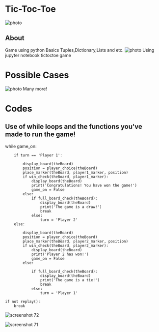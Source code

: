 # Tic-Toc-Toe
![photo](https://encrypted-tbn0.gstatic.com/images?q=tbn:ANd9GcSd0kMyTFgmAudk1BkoUtp3TX0HGK9k_lBc6rbIOYlSgH_8znRUNw)

## About
Game using python Basics Tuples,Dictionary,Lists and etc.
![photo](https://i.ytimg.com/vi/V3LhwtmjlOY/maxresdefault.jpg)
Using jupyter notebook tictoctoe game
# Possible Cases
![photo](https://encrypted-tbn0.gstatic.com/images?q=tbn:ANd9GcTkFBkYkQdhR5nYFLhIJEbRIdrH3Wuw7fxgO3AL6ZGm0aDr5_WQGw)
Many more!
# Codes
## Use of while loops and the functions you've made to run the game!

 while game_on:
 
        if turn == 'Player 1':
        
            display_board(theBoard)
            position = player_choice(theBoard)
            place_marker(theBoard, player1_marker, position)
            if win_check(theBoard, player1_marker):
                display_board(theBoard)
                print('Congratulations! You have won the game!')
                game_on = False
            else:
                if full_board_check(theBoard):
                    display_board(theBoard)
                    print('The game is a draw!')
                    break
                else:
                    turn = 'Player 2'
        else: 
        
            display_board(theBoard)
            position = player_choice(theBoard)
            place_marker(theBoard, player2_marker, position)
            if win_check(theBoard, player2_marker):
                display_board(theBoard)
                print('Player 2 has won!')
                game_on = False
            else:
            
                if full_board_check(theBoard):
                    display_board(theBoard)
                    print('The game is a tie!')
                    break
                else:
                    turn = 'Player 1'
                    
    if not replay():
        break


![screenshot 72](https://user-images.githubusercontent.com/34129569/40606487-22bcb1cc-6283-11e8-89bb-ea51d0e8462f.png)

![screenshot 71](https://user-images.githubusercontent.com/34129569/40606529-486d15d8-6283-11e8-9e84-edec2d6c8d0f.png)
